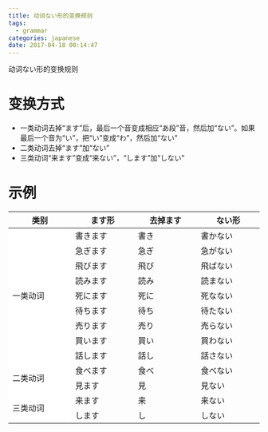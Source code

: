 ```yaml
---
title: 动词ない形的变换规则
tags:
  - grammar
categories: japanese
date: 2017-04-18 00:14:47
---
```



动词ない形的变换规则

<!--more-->

# 变换方式

* 一类动词去掉“ます”后，最后一个音变成相应“あ段”音，然后加“ない”。如果最后一个音为“い”，把“い”变成“わ”，然后加“ない”
* 二类动词去掉“ます”加“ない”
* 三类动词“来ます”变成“来ない”，“します”加“しない”

# 示例

<table style="display: table;">
  <thead>
    <tr>
      <th>类别</th>
      <th>ます形</th>
      <th>去掉ます</th>
      <th>ない形</th>
    </tr>
  </thead>
  <tbody>
    <tr>
      <td rowspan="9" style="background-color: #fff">一类动词</td>
      <td>書きます</td>
      <td>書き</td>
      <td>書かない</td>
    </tr>
    <tr>
      <td>急ぎます</td>
      <td>急ぎ</td>
      <td>急がない</td>
    </tr>
    <tr>
      <td>飛びます</td>
      <td>飛び</td>
      <td>飛ばない</td>
    </tr>
    <tr>
      <td>読みます</td>
      <td>読み</td>
      <td>読まない</td>
    </tr>
    <tr>
      <td>死にます</td>
      <td>死に</td>
      <td>死なない</td>
    </tr>
    <tr>
      <td>待ちます</td>
      <td>待ち</td>
      <td>待たない</td>
    </tr>
    <tr>
      <td>売ります</td>
      <td>売り</td>
      <td>売らない</td>
    </tr>
    <tr>
      <td>買います</td>
      <td>買い</td>
      <td>買わない</td>
    </tr>
    <tr>
      <td>話します</td>
      <td>話し</td>
      <td>話さない</td>
    </tr>
    <tr>
      <td rowspan="2" style="background-color: #fff">二类动词</td>
      <td>食べます</td>
      <td>食べ</td>
      <td>食べない</td>
    </tr>
    <tr>
      <td>見ます</td>
      <td>見</td>
      <td>見ない</td>
    </tr>
    <tr>
      <td rowspan="2" style="background-color: #fff">三类动词</td>
      <td>来ます</td>
      <td>来</td>
      <td>来ない</td>
    </tr>
    <tr>
      <td>します</td>
      <td>し</td>
      <td>しない</td>
    </tr>
  </tbody>
</table>
